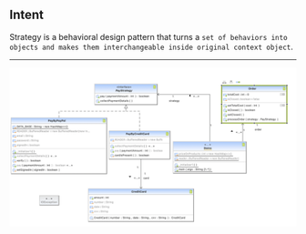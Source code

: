 ## Intent

Strategy is a behavioral design pattern that turns a `set of behaviors into objects and makes them interchangeable inside original context object`.


***

![Strategy Pattern UML](https://github.com/muarshad01/Java-Design-Patterns/blob/main/Diagrams/strategy/strategy.png)

